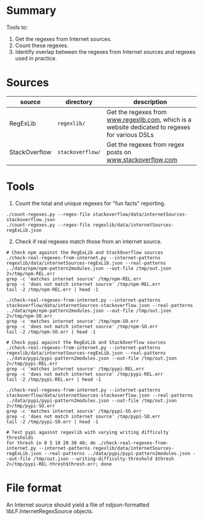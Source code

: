 # Summary

Tools to:
1. Get the regexes from Internet sources.
2. Count these regexes.
3. Identify overlap between the regexes from Internet sources and regexes used in practice.

# Sources

| source | directory | description |
|--------|-----------|-------------|
| RegExLib | `regexlib/` | Get the regexes from www.regexlib.com, which is a website dedicated to regexes for various DSLs |
| StackOverflow | `stackoverflow/` | Get the regexes from regex posts on www.stackoverflow.com |

# Tools

1. Count the total and unique regexes for "fun facts" reporting.

```
./count-regexes.py --regex-file stackoverflow/data/internetSources-stackoverflow.json
./count-regexes.py --regex-file regexlib/data/internetSources-regExLib.json
```

2. Check if real regexes match those from an internet source.

```
# Check npm against the RegExLib and StackOverflow sources
./check-real-regexes-from-internet.py --internet-patterns regexlib/data/internetSources-regExLib.json --real-patterns ../data/npm/npm-pattern2modules.json --out-file /tmp/out.json 2>/tmp/npm-REL.err
grep -c 'matches internet source' /tmp/npm-REL.err
grep -c 'does not match internet source' /tmp/npm-REL.err
tail -2 /tmp/npm-REL.err | head -1

./check-real-regexes-from-internet.py --internet-patterns stackoverflow/data/internetSources-stackoverflow.json --real-patterns ../data/npm/npm-pattern2modules.json --out-file /tmp/out.json 2>/tmp/npm-SO.err
grep -c 'matches internet source' /tmp/npm-SO.err
grep -c 'does not match internet source' /tmp/npm-SO.err
tail -2 /tmp/npm-SO.err | head -1

# Check pypi against the RegExLib and StackOverflow sources
./check-real-regexes-from-internet.py --internet-patterns regexlib/data/internetSources-regExLib.json --real-patterns ../data/pypi/pypi-pattern2modules.json --out-file /tmp/out.json 2>/tmp/pypi-REL.err
grep -c 'matches internet source' /tmp/pypi-REL.err
grep -c 'does not match internet source' /tmp/pypi-REL.err
tail -2 /tmp/pypi-REL.err | head -1

./check-real-regexes-from-internet.py --internet-patterns stackoverflow/data/internetSources-stackoverflow.json --real-patterns ../data/pypi/pypi-pattern2modules.json --out-file /tmp/out.json 2>/tmp/pypi-SO.err
grep -c 'matches internet source' /tmp/pypi-SO.err
grep -c 'does not match internet source' /tmp/pypi-SO.err
tail -2 /tmp/pypi-SO.err | head -1

# Test pypi against regexlib with varying writing difficulty thresholds
for thresh in 0 5 10 20 30 40; do ./check-real-regexes-from-internet.py --internet-patterns regexlib/data/internetSources-regExLib.json --real-patterns ../data/pypi/pypi-pattern2modules.json --out-file /tmp/out.json --writing-difficulty-threshold $thresh 2>/tmp/pypi-REL-thresh$thresh.err; done
```

# File format

An Internet source should yield a file of ndjson-formatted libLF.InternetRegexSource objects.
